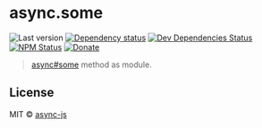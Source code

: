 # async.some

![Last version](https://img.shields.io/github/tag/async-js/async.some.svg?style=flat-square)
[![Dependency status](http://img.shields.io/david/async-js/async.some.svg?style=flat-square)](https://david-dm.org/async-js/async.some)
[![Dev Dependencies Status](http://img.shields.io/david/dev/async-js/async.some.svg?style=flat-square)](https://david-dm.org/async-js/async.some#info=devDependencies)
[![NPM Status](http://img.shields.io/npm/dm/async.some.svg?style=flat-square)](https://www.npmjs.org/package/async.some)
[![Donate](https://img.shields.io/badge/donate-paypal-blue.svg?style=flat-square)](https://paypal.me/kikobeats)

> [async#some](https://github.com/async-js/async#async.some) method as module.

## License

MIT © [async-js](https://github.com/async-js)
